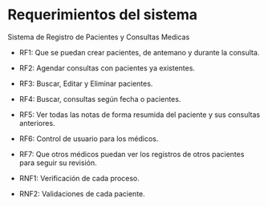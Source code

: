 # Requerimientos del sistema
Sistema de Registro de Pacientes y Consultas Medicas

- RF1: Que se puedan crear pacientes, de antemano y durante la consulta.
- RF2: Agendar consultas con pacientes ya existentes.
- RF3: Buscar, Editar y Eliminar pacientes.
- RF4: Buscar, consultas según fecha o pacientes.
- RF5: Ver todas las notas de forma resumida del paciente y sus consultas anteriores.
- RF6: Control de usuario para los médicos.
- RF7: Que otros médicos puedan ver los registros de otros pacientes para seguir su revisión.

- RNF1: Verificación de cada proceso.
- RNF2: Validaciones de cada paciente.


